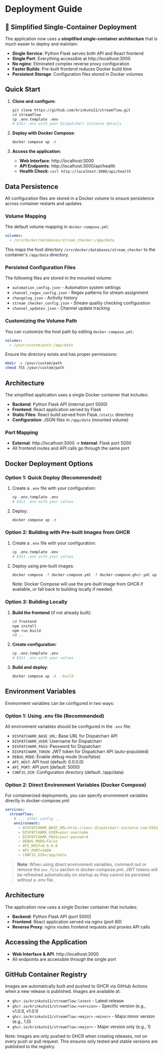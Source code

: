 # Deployment Guide

## 🚀 Simplified Single-Container Deployment

The application now uses a **simplified single-container architecture** that is much easier to deploy and maintain:

- **Single Service**: Python Flask serves both API and React frontend
- **Single Port**: Everything accessible at http://localhost:3000
- **No nginx**: Eliminated complex reverse proxy configuration
- **Faster Builds**: Pre-built frontend reduces Docker build time
- **Persistent Storage**: Configuration files stored in Docker volumes

## Quick Start

1. **Clone and configure**:
   ```bash
   git clone https://github.com/krinkuto11/streamflow.git
   cd streamflow
   cp .env.template .env
   # Edit .env with your Dispatcharr instance details
   ```

2. **Deploy with Docker Compose**:
   ```bash
   docker compose up -d
   ```

3. **Access the application**:
   - **Web Interface**: http://localhost:3000
   - **API Endpoints**: http://localhost:3000/api/health
   - **Health Check**: `curl http://localhost:3000/api/health`

## Data Persistence

All configuration files are stored in a Docker volume to ensure persistence across container restarts and updates.

### Volume Mapping

The default volume mapping in `docker-compose.yml`:
```yaml
volumes:
  - /srv/docker/databases/stream_checker:/app/data
```

This maps the host directory `/srv/docker/databases/stream_checker` to the container's `/app/data` directory.

### Persisted Configuration Files

The following files are stored in the mounted volume:
- `automation_config.json` - Automation system settings
- `channel_regex_config.json` - Regex patterns for stream assignment
- `changelog.json` - Activity history
- `stream_checker_config.json` - Stream quality checking configuration
- `channel_updates.json` - Channel update tracking

### Customizing the Volume Path

You can customize the host path by editing `docker-compose.yml`:
```yaml
volumes:
  - /your/custom/path:/app/data
```

Ensure the directory exists and has proper permissions:
```bash
mkdir -p /your/custom/path
chmod 755 /your/custom/path
```

## Architecture

The simplified application uses a single Docker container that includes:
- **Backend**: Python Flask API (internal port 5000)
- **Frontend**: React application served by Flask
- **Static Files**: React build served from Flask `/static` directory
- **Configuration**: JSON files in `/app/data` (mounted volume)

### Port Mapping
- **External**: http://localhost:3000 → **Internal**: Flask port 5000
- All frontend routes and API calls go through the same port

## Docker Deployment Options

### Option 1: Quick Deploy (Recommended)

1. Create a `.env` file with your configuration:
   ```bash
   cp .env.template .env
   # Edit .env with your values
   ```

2. Deploy:
   ```bash
   docker compose up -d
   ```

### Option 2: Building with Pre-built Images from GHCR

1. Create a `.env` file with your configuration:
   ```bash
   cp .env.template .env
   # Edit .env with your values
   ```

2. Deploy using pre-built images:
   ```bash
   docker compose -f docker-compose.yml -f docker-compose.ghcr.yml up -d
   ```
   
   Note: Docker Compose will use the pre-built image from GHCR if available, or fall back to building locally if needed.

### Option 3: Building Locally

1. **Build the frontend** (if not already built):
   ```bash
   cd frontend
   npm install
   npm run build
   cd ..
   ```

2. **Create configuration**:
   ```bash
   cp .env.template .env
   # Edit .env with your values
   ```

3. **Build and deploy**:
   ```bash
   docker compose up -d --build
   ```

## Environment Variables

Environment variables can be configured in two ways:

### Option 1: Using .env file (Recommended)
All environment variables should be configured in the `.env` file:

- `DISPATCHARR_BASE_URL`: Base URL for Dispatcharr API
- `DISPATCHARR_USER`: Username for Dispatcharr
- `DISPATCHARR_PASS`: Password for Dispatcharr
- `DISPATCHARR_TOKEN`: JWT token for Dispatcharr API (auto-populated)
- `DEBUG_MODE`: Enable debug mode (true/false)
- `API_HOST`: API host (default: 0.0.0.0)
- `API_PORT`: API port (default: 5000)
- `CONFIG_DIR`: Configuration directory (default: /app/data)

### Option 2: Direct Environment Variables (Docker Compose)
For containerized deployments, you can specify environment variables directly in docker-compose.yml:

```yaml
services:
  streamflow:
    # ... other config ...
    environment:
      - DISPATCHARR_BASE_URL=http://your-dispatcharr-instance.com:9191
      - DISPATCHARR_USER=your-username
      - DISPATCHARR_PASS=your-password
      - DEBUG_MODE=false
      - API_HOST=0.0.0.0
      - API_PORT=5000
      - CONFIG_DIR=/app/data
```

> **Note**: When using direct environment variables, comment out or remove the `env_file` section in docker-compose.yml. JWT tokens will be refreshed automatically on startup as they cannot be persisted without a .env file.

## Architecture

The application now uses a single Docker container that includes:
- **Backend**: Python Flask API (port 5000)
- **Frontend**: React application served via nginx (port 80)
- **Reverse Proxy**: nginx routes frontend requests and proxies API calls

## Accessing the Application

- **Web Interface & API**: http://localhost:3000
- All endpoints are accessible through the single port

## GitHub Container Registry

Images are automatically built and pushed to GHCR via GitHub Actions when a new release is published. Images are available at:
- `ghcr.io/krinkuto11/streamflow:latest` - Latest release
- `ghcr.io/krinkuto11/streamflow:<version>` - Specific version (e.g., v1.0.0, v1.0.1)
- `ghcr.io/krinkuto11/streamflow:<major>.<minor>` - Major.minor version (e.g., 1.0)
- `ghcr.io/krinkuto11/streamflow:<major>` - Major version only (e.g., 1)

Note: Images are only pushed to GHCR when creating releases, not on every push or pull request. This ensures only tested and stable versions are published to the registry.
